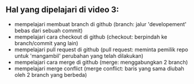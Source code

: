 ## Hal yang dipelajari di video 3:
- mempelajari membuat branch di github (branch: jalur 'developement' bebas dari sebuah commit)
- mempelajari cara checkout di github (checkout: berpindah ke branch/commit yang lain)
- mempelajari pull request di github (pull request: meminta pemilik repo untuk 'mangambil' perubahan yang telah dilakukan)
- mempelajari cara merge di github (merge: menggabungkan 2 branch)
- mempelajari merge conflict (merge conflict: baris yang sama diubah oleh 2 branch yang berbeda)

